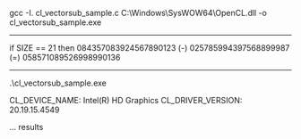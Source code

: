 gcc -I. cl_vectorsub_sample.c C:\Windows\SysWOW64\OpenCL.dll -o cl_vectorsub_sample.exe

---------------------

if SIZE == 21 then 084357083924567890123 (-) 025785994397568899987 (=) 058571089526998990136

---------------------

.\cl_vectorsub_sample.exe

CL_DEVICE_NAME: Intel(R) HD Graphics
CL_DRIVER_VERSION: 20.19.15.4549

... results
